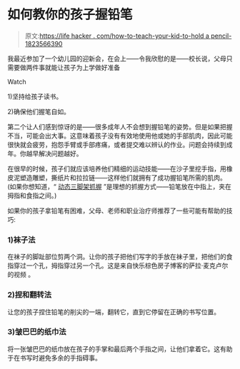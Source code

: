 # 如何教你的孩子握铅笔

> 原文:[https://life hacker . com/how-to-teach-your-kid-to-hold a pencil-1823566390](https://lifehacker.com/how-to-teach-your-kid-to-hold-a-pencil-1823566390)

我最近参加了一个幼儿园的迎新会，在会上——令我欣慰的是——校长说，父母只需要做两件事就能让孩子为上学做好准备

Watch

1)坚持给孩子读书。

2)确保他们握笔自如。

第二个让人们感到惊讶的是——很多成年人不会想到握铅笔的姿势。但是如果把握不当，可能会出大事。这意味着孩子没有有效地使用他或她的手部肌肉，因此可能很快就会疲劳，抱怨手臂或手部疼痛，或者提交难以辨认的作业。问题会持续到成年。你越早解决问题越好。

在很早的时候，孩子们就应该培养他们精细的运动技能——在沙子里挖手指，用橡皮泥塑造雕塑，撕纸片和拉拉链——这样他们就拥有了成功握铅笔所需的肌肉。(如果你想知道，“ [动态三脚架抓握](https://www.otplan.com/articles/pencil-grasp-patterns.aspx) ”是理想的抓握方式——铅笔放在中指上，夹在拇指和食指之间。)

如果你的孩子拿铅笔有困难，父母、老师和职业治疗师推荐了一些可能有帮助的技巧:

### 1)袜子法

在袜子的脚趾部位剪两个洞。让你的孩子把他们写字的手放在袜子里，把他们的食指穿过一个孔，拇指穿过另一个孔。这是来自快乐棕色房子博客的萨拉·麦克卢尔的视频 。

### 2)捏和翻转法

让您的孩子捏住铅笔的削尖的一端，翻转它，直到它停留在正确的书写位置。

### 3)皱巴巴的纸巾法

将一张皱巴巴的纸巾放在孩子的手掌和最后两个手指之间，让他们拿着它。这有助于在书写时避免多余的手指碍事。